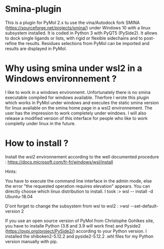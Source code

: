 # Smina-plugin
This is a plugin for PyMol 2.x tu use the vina/Autodock fork SMINA (https://sourceforge.net/projects/smina/) under Windows 10 with a linux subsystem installed. It is coded in Python 3 with PyQT5 (PySide2). It allows to dock single ligands or lists, with rigid or flexible sidechains and to post-refine the results. Residues selections from PyMol can be  imported and results are displayed in PyMol.   
# Why using smina under wsl2 in a Windows environnement ?
I like to work in a windows environnemt. Unfortunately there is no smina executable compiled for windows available. Therfore I wrote this plugin which works in PyMol under windows and executes the static smina version for linux available on the smina home page in a wsl2 environnement. The user has the impression to work completely under windows. I will also release a modified version of this interface for people who like to work completly under linux in the future. 
# How to install ?
Install the wsl2 environnement according to the well documented procedure : https://docs.microsoft.com/fr-fr/windows/wsl/install

Hints:

You have to execute the command line interface in the admin mode, else the error "the requested operation requires elevation" appears.
You can directly choose which linux distribution to install. I took :> wsl -- install -d Ubuntu-18.04

D'ont forget to change the subsystem from wsl to wsl2 : >wsl --set-default-version 2

If you use an open source version of PyMol from Christophe Gohlkes site, you have to installe Python (3.8 and 3.9 will work fine) and Pyside2 (https://pypi.org/project/PySide2/) according to your Python version. I installed the shiboken2-5.12.2 and pyside2-5.12.2 .whl files for my Python version manually with pip. 
